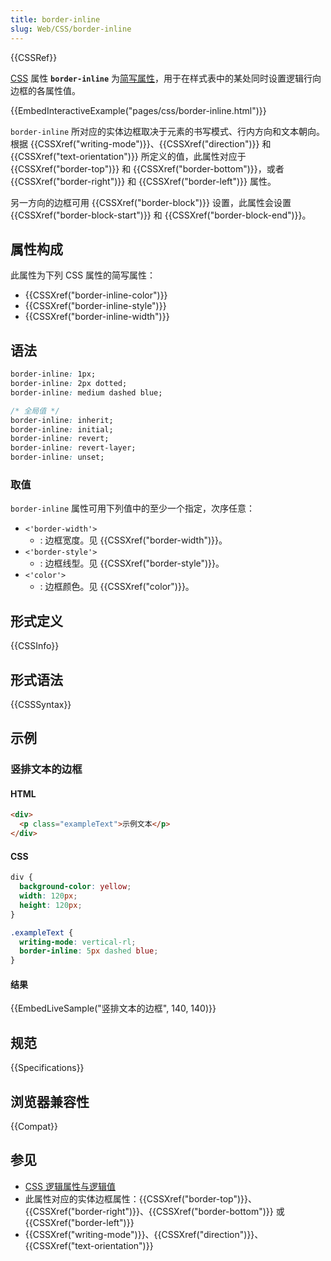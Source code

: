 ```yaml
---
title: border-inline
slug: Web/CSS/border-inline
---
```


{{CSSRef}}

[CSS](/zh-CN/docs/Web/CSS) 属性 **`border-inline`** 为[简写属性](/zh-CN/docs/Web/CSS/Shorthand_properties)，用于在样式表中的某处同时设置逻辑行向边框的各属性值。

{{EmbedInteractiveExample("pages/css/border-inline.html")}}

`border-inline` 所对应的实体边框取决于元素的书写模式、行内方向和文本朝向。根据 {{CSSXref("writing-mode")}}、{{CSSXref("direction")}} 和 {{CSSXref("text-orientation")}} 所定义的值，此属性对应于 {{CSSXref("border-top")}} 和 {{CSSXref("border-bottom")}}，或者 {{CSSXref("border-right")}} 和 {{CSSXref("border-left")}} 属性。

另一方向的边框可用 {{CSSXref("border-block")}} 设置，此属性会设置 {{CSSXref("border-block-start")}} 和 {{CSSXref("border-block-end")}}。

## 属性构成

此属性为下列 CSS 属性的简写属性：

- {{CSSXref("border-inline-color")}}
- {{CSSXref("border-inline-style")}}
- {{CSSXref("border-inline-width")}}

## 语法

```css
border-inline: 1px;
border-inline: 2px dotted;
border-inline: medium dashed blue;

/* 全局值 */
border-inline: inherit;
border-inline: initial;
border-inline: revert;
border-inline: revert-layer;
border-inline: unset;
```

### 取值

`border-inline` 属性可用下列值中的至少一个指定，次序任意：

- `<'border-width'>`
  - : 边框宽度。见 {{CSSXref("border-width")}}。
- `<'border-style'>`
  - : 边框线型。见 {{CSSXref("border-style")}}。
- `<'color'>`
  - : 边框颜色。见 {{CSSXref("color")}}。

## 形式定义

{{CSSInfo}}

## 形式语法

{{CSSSyntax}}

## 示例

### 竖排文本的边框

#### HTML

```html
<div>
  <p class="exampleText">示例文本</p>
</div>
```

#### CSS

```css
div {
  background-color: yellow;
  width: 120px;
  height: 120px;
}

.exampleText {
  writing-mode: vertical-rl;
  border-inline: 5px dashed blue;
}
```

#### 结果

{{EmbedLiveSample("竖排文本的边框", 140, 140)}}

## 规范

{{Specifications}}

## 浏览器兼容性

{{Compat}}

## 参见

- [CSS 逻辑属性与逻辑值](/zh-CN/docs/Web/CSS/CSS_logical_properties_and_values)
- 此属性对应的实体边框属性：{{CSSXref("border-top")}}、{{CSSXref("border-right")}}、{{CSSXref("border-bottom")}} 或 {{CSSXref("border-left")}}
- {{CSSXref("writing-mode")}}、{{CSSXref("direction")}}、{{CSSXref("text-orientation")}}
